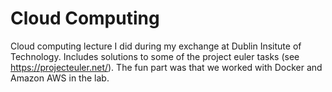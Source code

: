 # Cloud Computing

Cloud computing lecture I did during my exchange at Dublin Insitute of Technology. Includes solutions to some of the project euler tasks (see https://projecteuler.net/). The fun part was that we worked with Docker and Amazon AWS in the lab.

